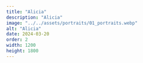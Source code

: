 ```yaml
---
title: "Alicia"
description: "Alicia"
image: "../../assets/portraits/01_portraits.webp"
alt: "Alicia"
date: 2024-03-20
order: 2
width: 1200
height: 1800
---
```

